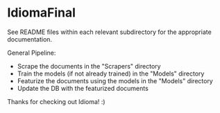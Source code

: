 # IdiomaFinal
See README files within each relevant subdirectory for the appropriate documentation.

General Pipeline:
 - Scrape the documents in the "Scrapers" directory
 - Train the models (if not already trained) in the "Models" directory
 - Featurize the documents using the models in the "Models" directory
 - Update the DB with the featurized documents

Thanks for checking out Idioma! :) 